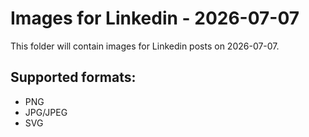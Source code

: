 # Images for Linkedin - 2026-07-07

This folder will contain images for Linkedin posts on 2026-07-07.

## Supported formats:
- PNG
- JPG/JPEG
- SVG
